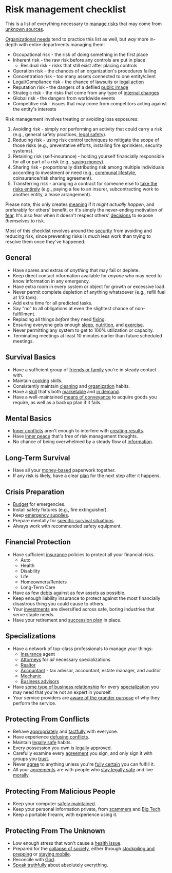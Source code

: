 
# Risk management checklist

This is a list of everything necessary to [manage risks](safety.md) that may come from [unknown sources](unknown.md).

[Organizational needs](mgmt-1_why.md) tend to practice this list as well, but *way* more in-depth with entire departments managing them:

- Occupational risk - the risk of doing something in the first place
- Inherent risk - the raw risk before any controls are put in place
  - Residual risk - risks that still exist after placing controls
- Operation risk - the chances of an organization's procedures failing
- Concentration risk - too many assets connected to one entity/client
- Legal/Compliance risk - the chance of lawsuits or [legal action](legal-safety.md)
- Reputation risk - the dangers of a defiled [public image](image.md)
- Strategic risk - the risks that come from any type of [internal changes](mgmt-7_changes.md)
- Global risk - the dangers from worldwide events
- Competitive risk - issues that may come from competitors acting against the entity's interests

Risk management involves treating or avoiding loss exposures:

1. Avoiding risk - simply *not* performing an activity that could carry a risk (e.g., general safety practices, [legal safety](legal-safety.md)).
2. Reducing risk - using risk control techniques to mitigate the scope of those risks (e.g., preventative efforts, installing fire sprinklers, security systems).
3. Retaining risk (self-insurance) - holding yourself financially responsible for all or part of a risk (e.g., [saving money](money-4_spending.md)).
4. Sharing risk - proportionally distributing risk among multiple individuals according to investment or need (e.g., [communal lifestyle](home-homestead.md), coinsurance/risk sharing agreement).
5. Transferring risk - arranging a contract for someone else to [take the risks entirely](money-insurance.md) (e.g., paying a fee to an insurer, subcontracting work to another entity, a lease arrangement).

Please note, this only creates [meaning](meaning.md) if it *might actually happen*, and preferably for others' benefit, or it's simply the never-ending motivation of [fear](mind-feelings-fear.md). It's also fear when it doesn't respect others' [decisions](people-decisions.md) to expose *themselves* to risk.

Most of this checklist revolves around the [security](safety-security.md) from avoiding and reducing risk, since preventing risks is *much* less work than trying to resolve them once they've happened.

## General

- Have spares and extras of *anything* that may fail or deplete.
- Keep direct contact information available for *anyone* who may need to know information in any emergency.
- Have extra room in every system or object for growth or excessive load.
- Never permit complete depletion of anything whatsoever (e.g., refill fuel at 1/3 tank).
- Add extra time for all predicted tasks.
- Say "no" to all obligations at even the slightest chance of non-fulfillment.
- Replacing all things *before* they need [fixing](https://adequate.life/fix/).
- Ensuring everyone gets enough [sleep](sleep.md), [nutrition](body-2_diet.md), and [exercise](body-3_exercise.md).
- Never permitting any system to get to 100% utilization or capacity.
- Terminating meetings at least 10 minutes earlier than future scheduled meetings.

## Survival Basics

- Have a sufficient group of [friends or family](people-4_friends.md) you're in steady contact with.
- Maintain [cooking](cooking.md) skills.
- Consistently maintain [cleaning](home-housekeeping.md) and [organization](organization.md) habits.
- Have a [skill](jobs-1_why.md) that's both [marketable](marketing.md) and [in demand](economics.md).
- Have a well-maintained [means of conveyance](autos.md) to acquire goods you require, as well as a backup plan if it fails.

## Mental Basics

- [Inner conflicts](conflicts-inner.md) aren't enough to interfere with [creating results](results.md).
- Have [inner peace](mind-feelings-happiness.md) that's free of risk management thoughts.
- No chance of being overwhelmed by a steady flow of [information](information.md).

## Long-Term Survival

- Have all your [money-based](money-accounting.md) paperwork together.
- If any risk is likely, have a clear [plan](imagination.md) for the next step after it happens.

## Crisis Preparation

- [Budget](money-3_budget.md) for emergencies.
- Install safety fixtures (e.g., fire extinguisher).
- Keep [emergency supplies](hardship-disaster-checklist.md).
- Prepare mentally for [specific survival situations](hardship-disaster-survival.md).
- Always work with recommended safety equipment.

## Financial Protection

- Have sufficient [insurance](money-insurance.md) policies to protect all your financial risks.
  - Auto
  - Health
  - Disability
  - Life
  - Homeowners/Renters
  - Long-Term Care
- Have as few [debts](money-2_debt.md) against as few assets as possible.
- Keep enough liability insurance to protect against the most financially disastrous thing you could cause to others.
- Your [investments](money-investing.md) are diversified across safe, boring industries that serve staple needs.
- Have your retirement and [succession plan](hardship-death.md) in place.

## Specializations

- Have a network of top-class professionals to manage your things:
  - [Insurance](money-insurance.md) agent
  - [Attorneys](legal-safety.md) for *all* necessary specializations
  - [Realtor](home-buy.md)
  - [Accountant](money-accounting.md) - tax advisor, accountant, estate manager, and auditor
  - [Mechanic](autos.md)
  - [Business advisors](mgmt-1_why.md)
- Have [some type of business relationship](professionals.md) for every [specialization](jobs-specialization.md) you may need that you're not an expert in yourself.
- Your service providers are [aware of the grander purpose](https://gainedin.site/idiot/) of why they perform the service.

## Protecting From Conflicts

- Behave [appropriately](people-rules.md) and [tactfully](people-3_respect.md) with everyone.
- Have experience [defusing conflicts](people-5_conflicts.md).
- Maintain [legally safe](legal-safety.md) habits.
- Every possession you own is [legally approved](legal-doctrines.md).
- Carefully examine every [agreement](people-contracts.md) you sign, and only sign it with groups you [trust](understanding-certainty.md).
- Never [agree](people-contracts.md) to anything unless you're [fully certain](understanding-certainty.md) you can fulfill it.
- All your [agreements](people-contracts.md) are with people who [stay legally safe](legal-safety.md) and live [morally](morality.md).

## Protecting From Malicious People

- Keep your computer [safely maintained](computers-cysec.md).
- Keep your personal information private, from [scammers](social-engineering.md) and [Big Tech](faang.md).
- Keep a portable firearm, with experience using it.

## Protecting From The Unknown

- Low enough stress that won't cause a [health issue](body-4_health.md).
- Prepared for the [collapse of society](hardship-disaster-2), either through [stockpiling and prepping](hardship-disaster-3_long-stay.md) or [staying mobile](hardship-disaster-3_long-go.md).
- Reconcile with [God](god.md).
- [Speak truthfully](people-lying.md) about absolutely everything.
